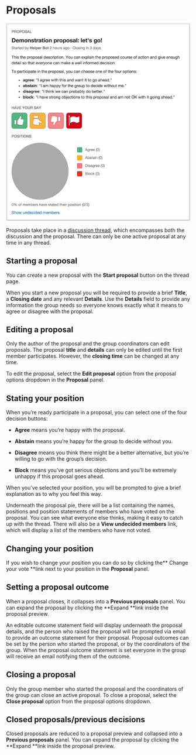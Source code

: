 # Proposals

<img class="screenshot" alt="Proposal panel" src="proposal panel.png" />

Proposals take place in a [discussion thread](discussion_threads.html), which encompasses both the discussion and the proposal. There can only be one active proposal at any time in any thread. 

## Starting a proposal

You can create a new proposal with the **Start proposal** button on the thread page.

When you start a new proposal you will be required to provide a brief **Title**, a **Closing date** and any relevant **Details**. Use the **Details** field to provide any information the group needs so everyone knows exactly what it means to agree or disagree with the proposal.

## Editing a proposal

Only the author of the proposal and the group coordinators can edit proposals. The proposal **title** and **details** can only be edited until the first member participates. However, the **closing time** can be changed at any time. 

To edit the proposal, select the **Edit proposal** option from the proposal options dropdown in the **Proposal** panel.

## Stating your position

When you’re ready participate in a proposal, you can select one of the four decision buttons:

* **Agree** means you’re happy with the proposal.

* **Abstain** means you’re happy for the group to decide without you.

* **Disagree** means you think there might be a better alternative, but you’re willing to go with the group’s decision.

* **Block** means you’ve got serious objections and you’ll be extremely unhappy if this proposal goes ahead.

When you’ve selected your position, you will be prompted to give a brief explanation as to why you feel this way.

Underneath the proposal pie, there will be a list containing the names, positions and position statements of members who have voted on the proposal. You can see what everyone else thinks, making it easy to catch up with the thread. There will also be a **View undecided members** link, which will display a list of the members who have not voted.

## Changing your position

If you wish to change your position you can do so by clicking the** Change your vote **link next to your position in the **Proposal** panel.

## Setting a proposal outcome

When a proposal closes, it collapses into a **Previous proposals** panel. You can expand the proposal by clicking the **Expand **link inside the proposal preview.

An editable outcome statement field will display underneath the proposal details, and the person who raised the proposal will be prompted via email to provide an outcome statement for their proposal. Proposal outcomes can be set by the person who started the proposal, or by the coordinators of the group. When the proposal outcome statement is set everyone in the group will receive an email notifying them of the outcome.

## Closing a proposal

Only the group member who started the proposal and the coordinators of the group can close an active proposal. To close a proposal, select the **Close proposal** option from the proposal options dropdown. 

## Closed proposals/previous decisions

Closed proposals are reduced to a proposal preview and collapsed into a **Previous proposals** panel. You can expand the proposal by clicking the **Expand **link inside the proposal preview.
